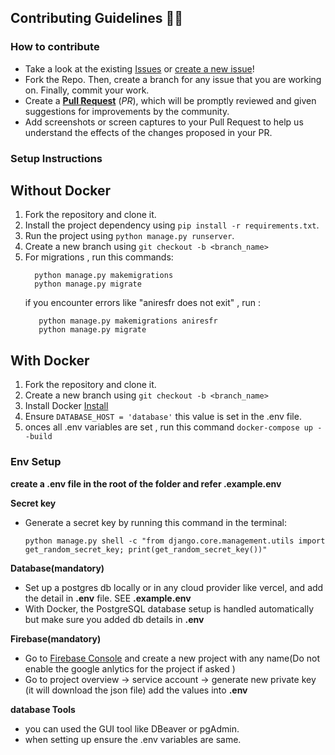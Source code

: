 ## Contributing Guidelines 👨‍💻 

###  How to contribute
- Take a look at the existing [Issues](https://github.com/Innovateninjas/Paws-Backend) or [create a new issue](https://github.com/Innovateninjas/Paws-Backend/issues/new/choose)!
- Fork the Repo. Then, create a branch for any issue that you are working on. Finally, commit your work.
- Create a **[Pull Request](https://github.com/Innovateninjas/Paws-Backend)** (_PR_), which will be promptly reviewed and given suggestions for improvements by the community.
- Add screenshots or screen captures to your Pull Request to help us understand the effects of the changes proposed in your PR.

### Setup Instructions

## Without Docker 
1. Fork the repository and clone it.
2. Install the project dependency using `pip install -r requirements.txt`.
3. Run the project using `python manage.py runserver`.
4. Create a new branch using `git checkout -b <branch_name>`
5. For migrations ,  run this commands: 
    ```
      python manage.py makemigrations
      python manage.py migrate
    ```
    if you encounter errors like "aniresfr does not exit" , run :
    ```
       python manage.py makemigrations aniresfr
       python manage.py migrate
    ```


## With Docker 
1. Fork the repository and clone it.
2. Create a new branch using `git checkout -b <branch_name>`
3. Install Docker [Install](https://www.docker.com/get-started/)
4. Ensure `DATABASE_HOST = 'database'` this value is set in the .env file.
5. onces all .env variables are set , run this command `docker-compose up --build`



### Env Setup

**create a .env file in the root of the folder and refer .example.env**

**Secret key** 
- Generate a secret key by running this command in the terminal:

   ``` 
   python manage.py shell -c "from django.core.management.utils import get_random_secret_key; print(get_random_secret_key())" 
   ```

**Database(mandatory)**
- Set up a postgres db locally or in any cloud provider like vercel, and add the detail in **.env** file. SEE **.example.env**
- With Docker, the PostgreSQL database setup is handled automatically but make sure you added db details in **.env**

**Firebase(mandatory)**
- Go to [Firebase Console](https://console.firebase.google.com/u/0/) and create a new project with  any name(Do not enable the google anlytics for the project if asked )
- Go to project overview -> service account -> generate new private key (it will download the json file) add the values into **.env** 


**database Tools**
- you can used the GUI tool like DBeaver or pgAdmin.
- when setting up ensure the .env variables are same.